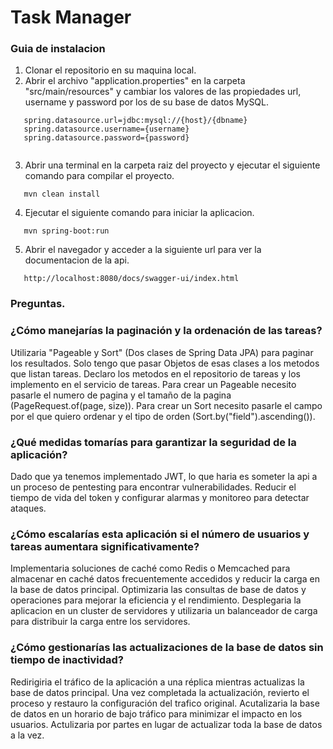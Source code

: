 # Task Manager

### Guia de instalacion

1. Clonar el repositorio en su maquina local.
2. Abrir el archivo "application.properties" en la carpeta "src/main/resources" y cambiar los valores de las propiedades 
   url, username y password por los de su base de datos MySQL. 
```
   spring.datasource.url=jdbc:mysql://{host}/{dbname}
   spring.datasource.username={username}
   spring.datasource.password={password}
   
```
3. Abrir una terminal en la carpeta raiz del proyecto y ejecutar el siguiente comando para compilar el proyecto.
```
   mvn clean install
```
4. Ejecutar el siguiente comando para iniciar la aplicacion.
```
   mvn spring-boot:run
```
5. Abrir el navegador y acceder a la siguiente url para ver la documentacion de la api.
```
   http://localhost:8080/docs/swagger-ui/index.html
```



### Preguntas.

### ¿Cómo manejarías la paginación y la ordenación de las tareas?

Utilizaria "Pageable y Sort" (Dos clases de Spring Data JPA) para paginar los resultados. Solo tengo que pasar Objetos de esas clases
a los metodos que listan tareas. Declaro los metodos en el repositorio de tareas y los implemento en el servicio de tareas.
Para crear un Pageable necesito pasarle el numero de pagina y el tamaño de la pagina (PageRequest.of(page, size)).
Para crear un Sort necesito pasarle el campo por el que quiero ordenar y el tipo de orden (Sort.by("field").ascending()).


### ¿Qué medidas tomarías para garantizar la seguridad de la aplicación?

Dado que ya tenemos implementado JWT, lo que haria es someter la api a un proceso de pentesting para encontrar vulnerabilidades.
Reducir el tiempo de vida del token y configurar alarmas y monitoreo para detectar ataques.


### ¿Cómo escalarías esta aplicación si el número de usuarios y tareas aumentara significativamente?
Implementaria soluciones de caché como Redis o Memcached para almacenar en caché datos frecuentemente 
accedidos y reducir la carga en la base de datos principal.
Optimizaria las consultas de base de datos y operaciones para mejorar la eficiencia y el rendimiento.
Desplegaria la aplicacion en un cluster de servidores y utilizaria un balanceador de carga para distribuir la carga entre los servidores.



### ¿Cómo gestionarías las actualizaciones de la base de datos sin tiempo de inactividad?
Redirigiria el tráfico de la aplicación a una réplica mientras actualizas la base de datos principal.
Una vez completada la actualización, revierto el proceso y restauro la configuración del trafico original.
Acutalizaria la base de datos en un horario de bajo tráfico para minimizar el impacto en los usuarios.
Actulizaria por partes en lugar de actualizar toda la base de datos a la vez.



